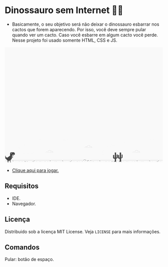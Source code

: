 # Dinossauro sem Internet 🐱‍🐉
- Basicamente, o seu objetivo será não deixar o dinossauro esbarrar nos cactos que forem aparecendo. Por isso, você deve sempre pular quando ver um cacto. Caso você esbarre em algum cacto você perde. Nesse projeto foi usado somente HTML, CSS e JS.<br>

![screenshot](example.png?raw=true "screenshot")


- <a href="https://carvalhonathan.github.io/dino-game/" target="_blank">Clique aqui para jogar.</a>

## Requisitos
- IDE.
- Navegador.

## Licença
Distribuido sob a licença MIT License. Veja `LICENSE` para mais informações.

## Comandos
Pular: botão de espaço.
